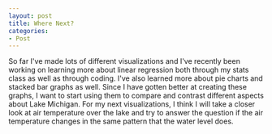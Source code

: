 ```yaml
---
layout: post
title: Where Next?
categories:
- Post
---
```

So far I've made lots of different visualizations and I've recently been working on learning more about linear regression both through my stats class as well as through coding. I've also learned more about pie charts and stacked bar graphs as well. Since I have gotten better at creating these graphs, I want to start using them to compare and contrast different aspects about Lake Michigan. For my next visualizations, I think I will take a closer look at air temperature over the lake and try to answer the question if the air temperature changes in the same pattern that the water level does. 

